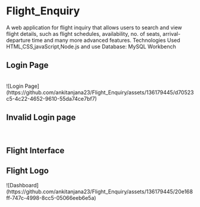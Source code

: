 # Flight_Enquiry
A web application for flight inquiry that allows users to search and view flight details, such as flight schedules, availability, no. of seats, arrival-departure time and many more advanced features. Technologies Used HTML,CSS,javaScript,Node.js and use Database: MySQL Workbench
<h2> Login Page  </h2> </br>
![Login Page](https://github.com/ankitanjana23/Flight_Enquiry/assets/136179445/d70523c5-4c22-4652-9610-55da74ce7bf7)


<h2> Invalid Login page </h2> </br>



<h2> Flight Interface </h2> </b>


<h2> Flight Logo </h2> </b>
![Dashboard](https://github.com/ankitanjana23/Flight_Enquiry/assets/136179445/20e168ff-747c-4998-8cc5-05066eeb6e5a)
